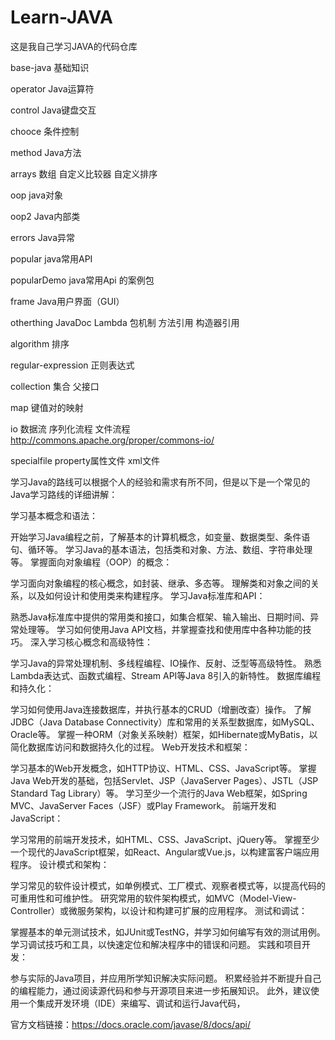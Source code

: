 # Learn-JAVA
这是我自己学习JAVA的代码仓库

base-java 基础知识

operator Java运算符

control Java键盘交互

chooce 条件控制

method Java方法

arrays 数组  自定义比较器  自定义排序

oop java对象

oop2 Java内部类

errors Java异常

popular java常用API

popularDemo java常用Api 的案例包

frame Java用户界面（GUI）

otherthing JavaDoc Lambda 包机制  方法引用 构造器引用

algorithm 排序

regular-expression  正则表达式

collection 集合 父接口

map  键值对的映射

io 数据流  序列化流程 文件流程  http://commons.apache.org/proper/commons-io/

specialfile  property属性文件 xml文件

学习Java的路线可以根据个人的经验和需求有所不同，但是以下是一个常见的Java学习路线的详细讲解：

学习基本概念和语法：

开始学习Java编程之前，了解基本的计算机概念，如变量、数据类型、条件语句、循环等。
学习Java的基本语法，包括类和对象、方法、数组、字符串处理等。
掌握面向对象编程（OOP）的概念：

学习面向对象编程的核心概念，如封装、继承、多态等。
理解类和对象之间的关系，以及如何设计和使用类来构建程序。
学习Java标准库和API：

熟悉Java标准库中提供的常用类和接口，如集合框架、输入输出、日期时间、异常处理等。
学习如何使用Java API文档，并掌握查找和使用库中各种功能的技巧。
深入学习核心概念和高级特性：

学习Java的异常处理机制、多线程编程、IO操作、反射、泛型等高级特性。
熟悉Lambda表达式、函数式编程、Stream API等Java 8引入的新特性。
数据库编程和持久化：

学习如何使用Java连接数据库，并执行基本的CRUD（增删改查）操作。
了解JDBC（Java Database Connectivity）库和常用的关系型数据库，如MySQL、Oracle等。
掌握一种ORM（对象关系映射）框架，如Hibernate或MyBatis，以简化数据库访问和数据持久化的过程。
Web开发技术和框架：

学习基本的Web开发概念，如HTTP协议、HTML、CSS、JavaScript等。
掌握Java Web开发的基础，包括Servlet、JSP（JavaServer Pages）、JSTL（JSP Standard Tag Library）等。
学习至少一个流行的Java Web框架，如Spring MVC、JavaServer Faces（JSF）或Play Framework。
前端开发和JavaScript：

学习常用的前端开发技术，如HTML、CSS、JavaScript、jQuery等。
掌握至少一个现代的JavaScript框架，如React、Angular或Vue.js，以构建富客户端应用程序。
设计模式和架构：

学习常见的软件设计模式，如单例模式、工厂模式、观察者模式等，以提高代码的可重用性和可维护性。
研究常用的软件架构模式，如MVC（Model-View-Controller）或微服务架构，以设计和构建可扩展的应用程序。
测试和调试：

掌握基本的单元测试技术，如JUnit或TestNG，并学习如何编写有效的测试用例。
学习调试技巧和工具，以快速定位和解决程序中的错误和问题。
实践和项目开发：

参与实际的Java项目，并应用所学知识解决实际问题。
积累经验并不断提升自己的编程能力，通过阅读源代码和参与开源项目来进一步拓展知识。
此外，建议使用一个集成开发环境（IDE）来编写、调试和运行Java代码，

官方文档链接：https://docs.oracle.com/javase/8/docs/api/
